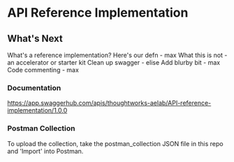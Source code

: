 # API Reference Implementation

## What's Next

What's a reference implementation? Here's our defn - max
What this is not - an accelerator or starter kit
Clean up swagger - elise
Add blurby bit - max
Code commenting - max

### Documentation

https://app.swaggerhub.com/apis/thoughtworks-aelab/API-reference-implementation/1.0.0

### Postman Collection

To upload the collection, take the postman_collection JSON file in this repo and 'Import' into Postman.
